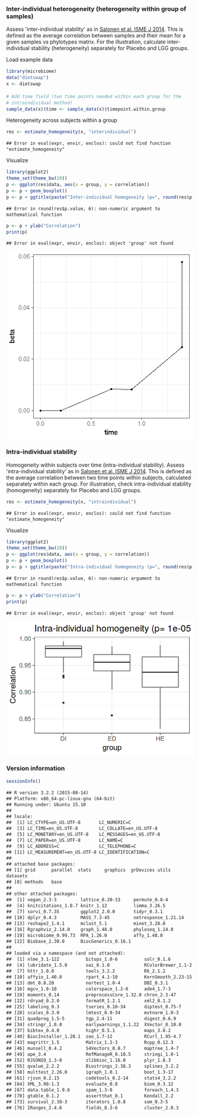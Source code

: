 ### Inter-individual heterogeneity (heterogeneity within group of samples)

Assess 'inter-individual stability' as in [Salonen et al. ISME J 2014](http://www.nature.com/ismej/journal/v8/n11/full/ismej201463a.html). This is defined as the average correlation between samples and their mean for a given samples vs phylotypes matrix. For the illustration, calculate inter-individual stability (heterogeneity) separately for Placebo and LGG groups.

Load example data


```r
library(microbiome)
data("dietswap")
x <- dietswap

# Add time field (two time points needed within each group for the 
# intraindividual method)
sample_data(x)$time <- sample_data(x)$timepoint.within.group
```


Heterogeneity across subjects within a group


```r
res <- estimate_homogeneity(x, "interindividual")
```

```
## Error in eval(expr, envir, enclos): could not find function "estimate_homogeneity"
```


Visualize


```r
library(ggplot2)
theme_set(theme_bw(20))
p <- ggplot(res$data, aes(x = group, y = correlation))
p <- p + geom_boxplot()
p <- p + ggtitle(paste("Inter-individual homogeneity (p=", round(res$p.value, 6), ")"))
```

```
## Error in round(res$p.value, 6): non-numeric argument to mathematical function
```

```r
p <- p + ylab("Correlation")
print(p)
```

```
## Error in eval(expr, envir, enclos): object 'group' not found
```

![plot of chunk homogeneity-example2d](figure/homogeneity-example2d-1.png)


### Intra-individual stability

Homogeneity within subjects over time (intra-individual stability). Assess 'intra-individual stability' as in [Salonen et al. ISME J 2014](http://www.nature.com/ismej/journal/v8/n11/full/ismej201463a.html). This is defined as the average correlation between two time points within subjects, calculated separately within each group. For illustration, check intra-individual stability (homogeneity) separately for Placebo and LGG groups.


```r
res <- estimate_homogeneity(x, "intraindividual")
```

```
## Error in eval(expr, envir, enclos): could not find function "estimate_homogeneity"
```


Visualize


```r
library(ggplot2)
theme_set(theme_bw(20))
p <- ggplot(res$data, aes(x = group, y = correlation))
p <- p + geom_boxplot()
p <- p + ggtitle(paste("Intra-individual homogeneity (p=", round(res$p.value, 6), ")"))
```

```
## Error in round(res$p.value, 6): non-numeric argument to mathematical function
```

```r
p <- p + ylab("Correlation")
print(p)
```

```
## Error in eval(expr, envir, enclos): object 'group' not found
```

![plot of chunk homogeneity-intra](figure/homogeneity-intra-1.png)


### Version information


```r
sessionInfo()
```

```
## R version 3.2.2 (2015-08-14)
## Platform: x86_64-pc-linux-gnu (64-bit)
## Running under: Ubuntu 15.10
## 
## locale:
##  [1] LC_CTYPE=en_US.UTF-8       LC_NUMERIC=C              
##  [3] LC_TIME=en_US.UTF-8        LC_COLLATE=en_US.UTF-8    
##  [5] LC_MONETARY=en_US.UTF-8    LC_MESSAGES=en_US.UTF-8   
##  [7] LC_PAPER=en_US.UTF-8       LC_NAME=C                 
##  [9] LC_ADDRESS=C               LC_TELEPHONE=C            
## [11] LC_MEASUREMENT=en_US.UTF-8 LC_IDENTIFICATION=C       
## 
## attached base packages:
## [1] grid      parallel  stats     graphics  grDevices utils     datasets 
## [8] methods   base     
## 
## other attached packages:
##  [1] vegan_2.3-3         lattice_0.20-33     permute_0.8-4      
##  [4] knitcitations_1.0.7 knitr_1.12          limma_3.26.5       
##  [7] sorvi_0.7.35        ggplot2_2.0.0       tidyr_0.3.1        
## [10] dplyr_0.4.3         MASS_7.3-45         netresponse_1.21.14
## [13] reshape2_1.4.1      mclust_5.1          minet_3.28.0       
## [16] Rgraphviz_2.14.0    graph_1.48.0        phyloseq_1.14.0    
## [19] microbiome_0.99.73  RPA_1.26.0          affy_1.48.0        
## [22] Biobase_2.30.0      BiocGenerics_0.16.1
## 
## loaded via a namespace (and not attached):
##  [1] nlme_3.1-122          bitops_1.0-6          solr_0.1.6           
##  [4] lubridate_1.5.0       oai_0.1.0             RColorBrewer_1.1-2   
##  [7] httr_1.0.0            tools_3.2.2           R6_2.1.2             
## [10] affyio_1.40.0         rpart_4.1-10          KernSmooth_2.23-15   
## [13] dmt_0.8.20            nortest_1.0-4         DBI_0.3.1            
## [16] mgcv_1.8-10           colorspace_1.2-6      ade4_1.7-3           
## [19] moments_0.14          preprocessCore_1.32.0 chron_2.3-47         
## [22] rdryad_0.2.0          formatR_1.2.1         xml2_0.1.2           
## [25] labeling_0.3          tseries_0.10-34       diptest_0.75-7       
## [28] scales_0.3.0          lmtest_0.9-34         mvtnorm_1.0-3        
## [31] quadprog_1.5-5        tgp_2.4-11            digest_0.6.9         
## [34] stringr_1.0.0         earlywarnings_1.1.22  XVector_0.10.0       
## [37] bibtex_0.4.0          highr_0.5.1           maps_3.0.2           
## [40] BiocInstaller_1.20.1  zoo_1.7-12            RCurl_1.95-4.7       
## [43] magrittr_1.5          Matrix_1.2-3          Rcpp_0.12.3          
## [46] munsell_0.4.2         S4Vectors_0.8.7       maptree_1.4-7        
## [49] ape_3.4               RefManageR_0.10.5     stringi_1.0-1        
## [52] RJSONIO_1.3-0         zlibbioc_1.16.0       plyr_1.8.3           
## [55] qvalue_2.2.2          Biostrings_2.38.3     splines_3.2.2        
## [58] multtest_2.26.0       igraph_1.0.1          boot_1.3-17          
## [61] rjson_0.2.15          codetools_0.2-14      stats4_3.2.2         
## [64] XML_3.98-1.3          evaluate_0.8          biom_0.3.12          
## [67] data.table_1.9.6      spam_1.3-0            foreach_1.4.3        
## [70] gtable_0.1.2          assertthat_0.1        Kendall_2.2          
## [73] survival_2.38-3       iterators_1.0.8       som_0.3-5            
## [76] IRanges_2.4.6         fields_8.3-6          cluster_2.0.3
```

